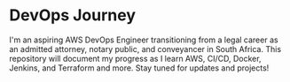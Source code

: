# DevOps Journey

I'm an aspiring AWS DevOps Engineer transitioning from a legal career as an admitted attorney, notary public, and conveyancer in South Africa. This repository will document my progress as I learn AWS, CI/CD, Docker, Jenkins, and Terraform and more. Stay tuned for updates and projects!
